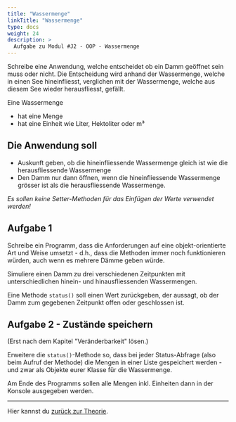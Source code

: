 ```yaml
---
title: "Wassermenge"
linkTitle: "Wassermenge"
type: docs
weight: 24
description: >
  Aufgabe zu Modul #J2 - OOP - Wassermenge
---
```


Schreibe eine Anwendung, welche entscheidet ob ein Damm geöffnet sein muss oder nicht.
Die Entscheidung wird anhand der Wassermenge, welche in einen See hineinfliesst, verglichen
mit der Wassermenge, welche aus diesem See wieder herausfliesst, gefällt.

Eine Wassermenge

- hat eine Menge
- hat eine Einheit wie Liter, Hektoliter oder m³

## Die Anwendung soll

- Auskunft geben, ob die hineinfliessende Wassermenge gleich ist wie die herausfliessende Wassermenge
- Den Damm nur dann öffnen, wenn die hineinfliessende Wassermenge grösser ist als die herausfliessende Wassermenge.

_Es sollen keine Setter-Methoden für das Einfügen der Werte verwendet werden!_

## Aufgabe 1

Schreibe ein Programm, dass die Anforderungen auf eine objekt-orientierte Art und Weise umsetzt - d.h., dass die Methoden immer noch funktionieren würden, auch wenn es mehrere Dämme geben würde.

Simuliere einen Damm zu drei verschiedenen Zeitpunkten mit unterschiedlichen hinein- und hinausfliessenden Wassermengen.

Eine Methode `status()` soll einen Wert zurückgeben, der aussagt, ob der Damm zum gegebenen Zeitpunkt offen oder geschlossen ist.

## Aufgabe 2 - Zustände speichern

(Erst nach dem Kapitel "Veränderbarkeit" lösen.)

Erweitere die `status()`-Methode so, dass bei jeder Status-Abfrage (also beim Aufruf der Methode) die Mengen in einer Liste gespeichert werden - und zwar als Objekte eurer Klasse für die Wassermenge.

Am Ende des Programms sollen alle Mengen inkl. Einheiten dann in der Konsole ausgegeben werden.

---

Hier kannst du [zurück zur Theorie](../../../../docs/02_java/04_java-oop).

